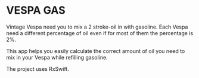 # VESPA GAS #

Vintage Vespa need you to mix a 2 stroke-oil in with gasoline. Each Vespa need a different percentage of oil even if for most of them the percentage is 2%. 

This app helps you easily calculate the correct amount of oil you need to mix in your Vespa while refilling gasoline. 

The project uses RxSwift. 

